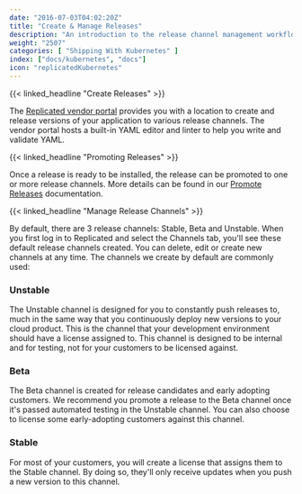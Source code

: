 ```yaml
---
date: "2016-07-03T04:02:20Z"
title: "Create & Manage Releases"
description: "An introduction to the release channel management workflow for development on the Replicated platform."
weight: "2507"
categories: [ "Shipping With Kubernetes" ]
index: ["docs/kubernetes", "docs"]
icon: "replicatedKubernetes"
---
```


{{< linked_headline "Create Releases" >}}

The [Replicated vendor portal](https://vendor.replicated.com) provides you with a location to create and release versions of your application to various release channels. The vendor portal hosts a built-in YAML editor and linter to help you write and validate YAML.

{{< linked_headline "Promoting Releases" >}}

Once a release is ready to be installed, the release can be promoted to one or more release channels. More details can be found in our [Promote Releases](/docs/native/packaging-an-application/promote-releases/) documentation.

{{< linked_headline "Manage Release Channels" >}}

By default, there are 3 release channels: Stable, Beta and Unstable. When you first log in to Replicated and select the Channels tab, you'll see these default release channels created. You can delete, edit or create new channels at any time. The channels we create by default are commonly used:

### Unstable
The Unstable channel is designed for you to constantly push releases to, much in the same way that you continuously deploy new versions to your cloud product. This is the channel that your development environment should have a license assigned to. This channel is designed to be internal and for testing, not for your customers to be licensed against.

### Beta
The Beta channel is created for release candidates and early adopting customers. We recommend you promote a release to the Beta channel once it's passed automated testing in the Unstable channel. You can also choose to license some early-adopting customers against this channel.

### Stable
For most of your customers, you will create a license that assigns them to the Stable channel. By doing so, they'll only receive updates when you push a new version to this channel.
